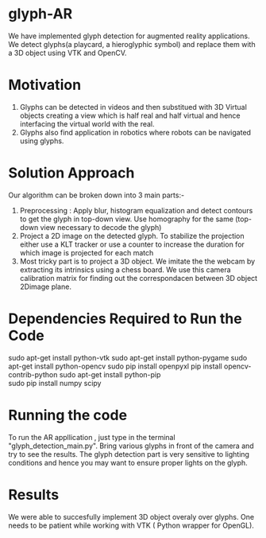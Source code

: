 # glyph-AR
We have implemented glyph detection for augmented reality applications. We detect glyphs(a playcard, a hieroglyphic symbol) and replace them with a 3D object using VTK and OpenCV. 

# Motivation 
1) Glyphs can be detected in videos and then substitued with 3D Virtual objects creating a view which is half real and half virtual and hence interfacing the virtual world with the real.
2) Glyphs also find application in robotics where robots can be navigated using glyphs. 

# Solution Approach
Our algorithm can be broken down into 3 main parts:-
1) Preprocessing : Apply blur, histogram equalization and detect contours to get the glyph in top-down view. Use homography for the same (top-down view necessary to decode the glyph)
2) Project a 2D image on the detected glyph. To stabilize the projection either use a KLT tracker or use a counter to increase the duration for which image is projected for each match 
3) Most tricky part is to project a 3D object. We imitate the the webcam by extracting its intrinsics using a chess board. We use this camera calibration matrix for finding out the correspondacen between 3D object 2Dimage plane.

# Dependencies Required to Run the Code 
sudo apt-get install python-vtk
sudo apt-get install python-pygame
sudo apt-get install python-opencv
sudo pip install openpyxl
pip install opencv-contrib-python
sudo apt-get install python-pip  
sudo pip install numpy scipy

# Running the code
To run the AR appllication , just type in the terminal "glyph_detection_main.py". Bring various glyphs in front of the camera and try to see the results. The glyph detection part is very sensitive to lighting conditions and hence you may want to ensure proper lights on the glyph.

# Results 
We were able to succesfully implement 3D object overaly over glyphs. One needs to be patient while working with VTK ( Python wrapper for OpenGL). 
